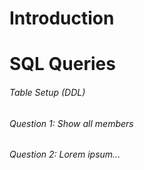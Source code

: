 # Introduction

# SQL Queries

###### Table Setup (DDL)

###### Question 1: Show all members 



###### Question 2: Lorem ipsum...



